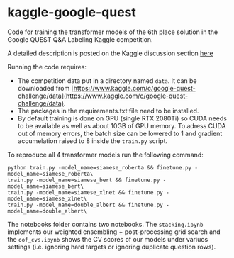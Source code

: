 # kaggle-google-quest

Code for training the transformer models of the 6th place solution in the Google QUEST Q&A Labeling Kaggle competition.

A detailed description is posted on the Kaggle discussion section [here](https://www.kaggle.com/c/google-quest-challenge/discussion/130243)

Running the code requires:
- The competition data put in a directory named `data`. It can be downloaded from [https://www.kaggle.com/c/google-quest-challenge/data](https://www.kaggle.com/c/google-quest-challenge/data). 
- The packages in the requirements.txt file need to be installed. 
- By default training is done on GPU (single RTX 2080Ti) so CUDA needs to be available as well as about 10GB of GPU memory. To adress CUDA out of memory errors, the batch size can be lowered to 1 and gradient accumelation raised to 8 inside the `train.py` script.

To reproduce all 4 transformer models run the following command: 
```
python train.py -model_name=siamese_roberta && finetune.py -model_name=siamese_roberta\
train.py -model_name=siamese_bert && finetune.py -model_name=siamese_bert\
train.py -model_name=siamese_xlnet && finetune.py -model_name=siamese_xlnet\
train.py -model_name=double_albert && finetune.py -model_name=double_albert\
```

The notebooks folder contains two notebooks. The `stacking.ipynb` implements our weighted ensembling + post-processing grid search and the `oof_cvs.ipynb` shows the CV scores of our models under variuos settings (i.e. ignoring hard targets or ignoring duplicate question rows).
